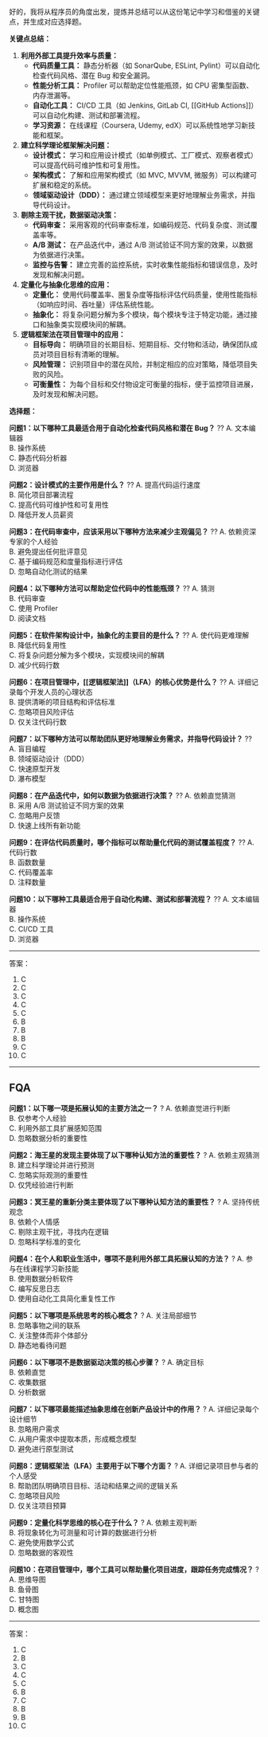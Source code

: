 
好的，我将从程序员的角度出发，提炼并总结可以从这份笔记中学习和借鉴的关键点，并生成对应选择题。

**关键点总结：**

1.  **利用外部工具提升效率与质量：**
    *   **代码质量工具：** 静态分析器（如 SonarQube, ESLint, Pylint）可以自动化检查代码风格、潜在 Bug 和安全漏洞。
    *   **性能分析工具：** Profiler 可以帮助定位性能瓶颈，如 CPU 密集型函数、内存泄漏等。
    *   **自动化工具：** CI/CD 工具（如 Jenkins, GitLab CI, [[GitHub Actions]]）可以自动化构建、测试和部署流程。
    *   **学习资源：** 在线课程（Coursera, Udemy, edX）可以系统性地学习新技能和框架。
2.  **建立科学理论框架解决问题：**
    *   **设计模式：** 学习和应用设计模式（如单例模式、工厂模式、观察者模式）可以提高代码可维护性和可复用性。
    *   **架构模式：** 了解和应用架构模式（如 MVC, MVVM, 微服务）可以构建可扩展和稳定的系统。
    *   **领域驱动设计（DDD）：** 通过建立领域模型来更好地理解业务需求，并指导代码设计。
3.  **剔除主观干扰，数据驱动决策：**
    *   **代码审查：** 采用客观的代码审查标准，如编码规范、代码复杂度、测试覆盖率等。
    *   **A/B 测试：** 在产品迭代中，通过 A/B 测试验证不同方案的效果，以数据为依据进行决策。
    *   **监控与告警：** 建立完善的监控系统，实时收集性能指标和错误信息，及时发现和解决问题。
4.  **定量化与抽象化思维的应用：**
    *   **定量化：** 使用代码覆盖率、圈复杂度等指标评估代码质量，使用性能指标（如响应时间、吞吐量）评估系统性能。
    *   **抽象化：** 将复杂问题分解为多个模块，每个模块专注于特定功能，通过接口和抽象类实现模块间的解耦。
5.  **逻辑框架法在项目管理中的应用：**
    *   **目标导向：** 明确项目的长期目标、短期目标、交付物和活动，确保团队成员对项目目标有清晰的理解。
    *   **风险管理：** 识别项目中的潜在风险，并制定相应的应对策略，降低项目失败的风险。
    *   **可衡量性：** 为每个目标和交付物设定可衡量的指标，便于监控项目进展，及时发现和解决问题。

**选择题：**

**问题1：以下哪种工具最适合用于自动化检查代码风格和潜在 Bug？**
??
A. 文本编辑器  
B. 操作系统  
C. 静态代码分析器  
D. 浏览器

**问题2：设计模式的主要作用是什么？**
??
A. 提高代码运行速度  
B. 简化项目部署流程  
C. 提高代码可维护性和可复用性  
D. 降低开发人员薪资

**问题3：在代码审查中，应该采用以下哪种方法来减少主观偏见？**
??
A. 依赖资深专家的个人经验  
B. 避免提出任何批评意见  
C. 基于编码规范和度量指标进行评估  
D. 忽略自动化测试的结果

**问题4：以下哪种方法可以帮助定位代码中的性能瓶颈？**
??
A. 猜测  
B. 代码审查  
C. 使用 Profiler  
D. 阅读文档

**问题5：在软件架构设计中，抽象化的主要目的是什么？**
??
A. 使代码更难理解  
B. 降低代码复用性  
C. 将复杂问题分解为多个模块，实现模块间的解耦  
D. 减少代码行数

**问题6：在项目管理中，[[逻辑框架法]]（LFA）的核心优势是什么？**
??
A. 详细记录每个开发人员的心理状态  
B. 提供清晰的项目结构和评估标准  
C. 忽略项目风险评估  
D. 仅关注代码行数

**问题7：以下哪种方法可以帮助团队更好地理解业务需求，并指导代码设计？**
??
A. 盲目编程  
B. 领域驱动设计（DDD）  
C. 快速原型开发  
D. 瀑布模型

**问题8：在产品迭代中，如何以数据为依据进行决策？**
??
A. 依赖直觉猜测  
B. 采用 A/B 测试验证不同方案的效果  
C. 忽略用户反馈  
D. 快速上线所有新功能

**问题9：在评估代码质量时，哪个指标可以帮助量化代码的测试覆盖程度？**
??
A. 代码行数  
B. 函数数量  
C. 代码覆盖率  
D. 注释数量

**问题10：以下哪种工具最适合用于自动化构建、测试和部署流程？**
??
A. 文本编辑器  
B. 操作系统  
C. CI/CD 工具  
D. 浏览器

---
答案：
1. C
2. C
3. C
4. C
5. C
6. B
7. B
8. B
9. C
10. C

---
## FQA

**问题1：以下哪一项是拓展认知的主要方法之一？**
?
A. 依赖直觉进行判断  
B. 仅参考个人经验  
C. 利用外部工具扩展感知范围  
D. 忽略数据分析的重要性

**问题2：海王星的发现主要体现了以下哪种认知方法的重要性？**
?
A. 依赖主观猜测  
B. 建立科学理论并进行预测  
C. 忽略实际观测的重要性  
D. 仅凭经验进行判断

**问题3：冥王星的重新分类主要体现了以下哪种认知方法的重要性？**
?
A. 坚持传统观念  
B. 依赖个人情感  
C. 剔除主观干扰，寻找内在逻辑  
D. 忽略科学标准的变化

**问题4：在个人和职业生活中，哪项不是利用外部工具拓展认知的方法？**
?
A. 参与在线课程学习新技能  
B. 使用数据分析软件  
C. 编写反思日志  
D. 使用自动化工具简化重复性工作

**问题5：以下哪项是系统思考的核心概念？**
?
A. 关注局部细节  
B. 忽略事物之间的联系  
C. 关注整体而非个体部分  
D. 静态地看待问题

**问题6：以下哪项不是数据驱动决策的核心步骤？**
?
A. 确定目标  
B. 依赖直觉  
C. 收集数据  
D. 分析数据

**问题7：以下哪项最能描述抽象思维在创新产品设计中的作用？**
?
A. 详细记录每个设计细节  
B. 忽略用户需求  
C. 从用户需求中提取本质，形成概念模型  
D. 避免进行原型测试

**问题8：逻辑框架法（LFA）主要用于以下哪个方面？**
?
A. 详细记录项目参与者的个人感受  
B. 帮助团队明确项目目标、活动和结果之间的逻辑关系  
C. 忽略项目风险  
D. 仅关注项目预算

**问题9：定量化科学思维的核心在于什么？**
?
A. 依赖主观判断  
B. 将现象转化为可测量和可计算的数据进行分析  
C. 避免使用数学公式  
D. 忽略数据的客观性

**问题10：在项目管理中，哪个工具可以帮助量化项目进度，跟踪任务完成情况？**
?
A. 思维导图  
B. 鱼骨图  
C. 甘特图  
D. 概念图

---
答案：
1. C
2. B
3. C
4. C
5. C
6. B
7. C
8. B
9. B
10. C
